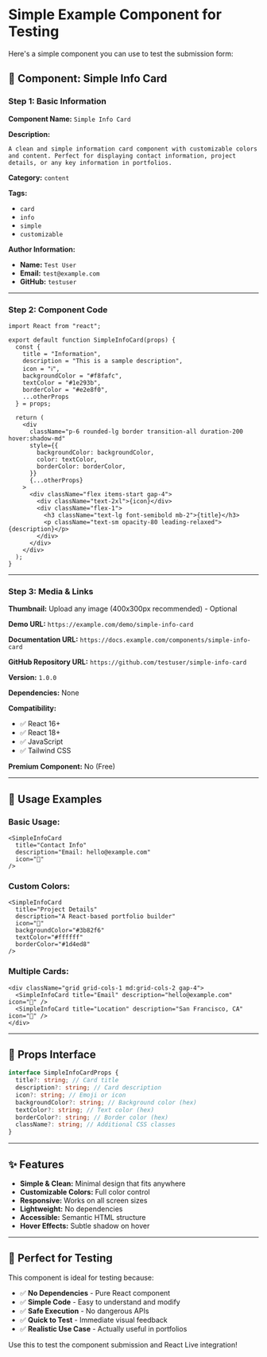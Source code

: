 # Simple Example Component for Testing

Here's a simple component you can use to test the submission form:

## 🎯 **Component: Simple Info Card**

### **Step 1: Basic Information**

**Component Name:** `Simple Info Card`

**Description:**

```
A clean and simple information card component with customizable colors and content. Perfect for displaying contact information, project details, or any key information in portfolios.
```

**Category:** `content`

**Tags:**

- `card`
- `info`
- `simple`
- `customizable`

**Author Information:**

- **Name:** `Test User`
- **Email:** `test@example.com`
- **GitHub:** `testuser`

---

### **Step 2: Component Code**

```tsx
import React from "react";

export default function SimpleInfoCard(props) {
  const {
    title = "Information",
    description = "This is a sample description",
    icon = "ℹ️",
    backgroundColor = "#f8fafc",
    textColor = "#1e293b",
    borderColor = "#e2e8f0",
    ...otherProps
  } = props;

  return (
    <div
      className="p-6 rounded-lg border transition-all duration-200 hover:shadow-md"
      style={{
        backgroundColor: backgroundColor,
        color: textColor,
        borderColor: borderColor,
      }}
      {...otherProps}
    >
      <div className="flex items-start gap-4">
        <div className="text-2xl">{icon}</div>
        <div className="flex-1">
          <h3 className="text-lg font-semibold mb-2">{title}</h3>
          <p className="text-sm opacity-80 leading-relaxed">{description}</p>
        </div>
      </div>
    </div>
  );
}
```

---

### **Step 3: Media & Links**

**Thumbnail:** Upload any image (400x300px recommended) - Optional

**Demo URL:** `https://example.com/demo/simple-info-card`

**Documentation URL:** `https://docs.example.com/components/simple-info-card`

**GitHub Repository URL:** `https://github.com/testuser/simple-info-card`

**Version:** `1.0.0`

**Dependencies:** None

**Compatibility:**

- ✅ React 16+
- ✅ React 18+
- ✅ JavaScript
- ✅ Tailwind CSS

**Premium Component:** No (Free)

---

## 🎨 **Usage Examples**

### **Basic Usage:**

```tsx
<SimpleInfoCard
  title="Contact Info"
  description="Email: hello@example.com"
  icon="📧"
/>
```

### **Custom Colors:**

```tsx
<SimpleInfoCard
  title="Project Details"
  description="A React-based portfolio builder"
  icon="🚀"
  backgroundColor="#3b82f6"
  textColor="#ffffff"
  borderColor="#1d4ed8"
/>
```

### **Multiple Cards:**

```tsx
<div className="grid grid-cols-1 md:grid-cols-2 gap-4">
  <SimpleInfoCard title="Email" description="hello@example.com" icon="📧" />
  <SimpleInfoCard title="Location" description="San Francisco, CA" icon="📍" />
</div>
```

---

## 🔧 **Props Interface**

```typescript
interface SimpleInfoCardProps {
  title?: string; // Card title
  description?: string; // Card description
  icon?: string; // Emoji or icon
  backgroundColor?: string; // Background color (hex)
  textColor?: string; // Text color (hex)
  borderColor?: string; // Border color (hex)
  className?: string; // Additional CSS classes
}
```

---

## ✨ **Features**

- **Simple & Clean:** Minimal design that fits anywhere
- **Customizable Colors:** Full color control
- **Responsive:** Works on all screen sizes
- **Lightweight:** No dependencies
- **Accessible:** Semantic HTML structure
- **Hover Effects:** Subtle shadow on hover

---

## 🚀 **Perfect for Testing**

This component is ideal for testing because:

- ✅ **No Dependencies** - Pure React component
- ✅ **Simple Code** - Easy to understand and modify
- ✅ **Safe Execution** - No dangerous APIs
- ✅ **Quick to Test** - Immediate visual feedback
- ✅ **Realistic Use Case** - Actually useful in portfolios

Use this to test the component submission and React Live integration!
